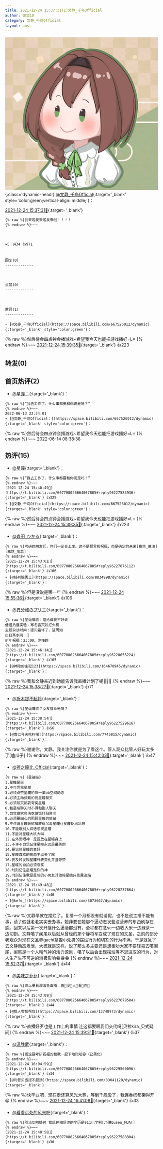 ```yaml
---
title: 2021-12-24 15:37:31(1)文静_千鸟Official
author: 御坂IO
category: 文静_千鸟Official
layout: post
---
```


![img](/images/ac7482ed1b9a7f203dc68c0c4a77c488a27b108a.jpg){:class='dynamic-head'}
[@文静_千鸟Official](https://space.bilibili.com/667526012/dynamic){:target='_blank' style='color:green;vertical-align: middle;'}：

[2021-12-24 15:37:31🔗](https://t.bilibili.com/607708026664067805){:target='_blank'}

~~~
{% raw %}我来啦我来啦我来啦！！！！
{% endraw %}~~~



↪️5 💬434 👍971


回复(0)
-------------



点赞(0)
-------------



置顶(1)
-------------

+ [@文静_千鸟Official](https://space.bilibili.com/667526012/dynamic){:target='_blank' style='color:green'}：
~~~
{% raw %}然后待会四点钟会播游戏~希望我今天也能把游戏播好=L=
{% endraw %}~~~
[2021-12-24 15:39:35🔗](https://t.bilibili.com/607708026664067805#reply96227480912){:target='_blank'} 👍223


转发(0)
-------------



首页热评(2)
-------------

+ [@星瞳：](https://space.bilibili.com/9150809/dynamic){:target='_blank'}：
~~~
{% raw %}“我去工作了，什么事都要和你说是吗？”
{% endraw %}~~~
2022-06-13 22:34:01
+ [@文静_千鸟Official：](https://space.bilibili.com/667526012/dynamic){:target='_blank' style='color:green'}：
~~~
{% raw %}然后待会四点钟会播游戏~希望我今天也能把游戏播好=L=
{% endraw %}~~~
2022-06-14 08:38:38


热评(15)
-------------

+ [@星瞳](https://space.bilibili.com/9150809/dynamic){:target='_blank'}：
~~~
{% raw %}“我去工作了，什么事都要和你说是吗？”
{% endraw %}~~~
[2021-12-24 15:40:49🔗](https://t.bilibili.com/607708026664067805#reply96227583936){:target='_blank'} 👍329
+ [@文静_千鸟Official](https://space.bilibili.com/667526012/dynamic){:target='_blank' style='color:green'}：
~~~
{% raw %}然后待会四点钟会播游戏~希望我今天也能把游戏播好=L=
{% endraw %}~~~
[2021-12-24 15:39:35🔗](https://t.bilibili.com/607708026664067805#reply96227480912){:target='_blank'} 👍223
+ [@森田_ひかる](https://space.bilibili.com/34357325/dynamic){:target='_blank'}：
~~~
{% raw %}考研的朋友们，你们一定会上岸。这不是预言和祝福，而是确定的未来[嘉然_嘉油][嘉然_笔芯]
{% endraw %}~~~
[2021-12-24 15:43:01🔗](https://t.bilibili.com/607708026664067805#reply96227676112){:target='_blank'} 👍166
+ [@钱列腺勇士](https://space.bilibili.com/8834998/dynamic){:target='_blank'}：
~~~
{% raw %}但是没说是哪一年
{% endraw %}~~~
[2021-12-24 15:55:36🔗](https://t.bilibili.com/607708026664067805#reply96228786096){:target='_blank'} 👍106
+ [@異分岐のプリエ](https://space.bilibili.com/1056997306/dynamic){:target='_blank'}：
~~~
{% raw %}圣诞情歌：唱给谁我不好说
低温热度实验：寒冬露天咬打火机
主题杂谈时间：提问箱坏了，望周知
白日茶水间：🤔
新年祝福：23:00，你懂的
{% endraw %}~~~
[2021-12-24 15:46:14🔗](https://t.bilibili.com/607708026664067805#reply96228056224){:target='_blank'} 👍105
+ [@神隐的主犯123](https://space.bilibili.com/164670945/dynamic){:target='_blank'}：
~~~
{% raw %}我和文静亲近到她能告诉我直播计划了呢🥰🥰🥰
{% endraw %}~~~
[2021-12-24 15:38:27🔗](https://t.bilibili.com/607708026664067805#reply96227450848){:target='_blank'} 👍71
+ [@折木提不起衿](https://space.bilibili.com/34015701/dynamic){:target='_blank'}：
~~~
{% raw %}圣诞情歌？女友营业是吗？
{% endraw %}~~~
[2021-12-24 15:38:54🔗](https://t.bilibili.com/607708026664067805#reply96227529616){:target='_blank'} 👍56
+ [@曹仁今天吃柠檬](https://space.bilibili.com/7745815/dynamic){:target='_blank'}：
~~~
{% raw %}谢谢你，文静。我关注你就是为了看这个。管人观众比管人好玩太多了[嗑瓜子]
{% endraw %}~~~
[2021-12-24 15:42:03🔗](https://t.bilibili.com/607708026664067805#reply96227650704){:target='_blank'} 👍47
+ [@猩之瞳比_Official](https://space.bilibili.com/236075696/dynamic){:target='_blank'}：
~~~
{% raw %}《星德经》
1.星瞳是天
2.不可辱骂星瞳
3.必须点赞星瞳的每一条bb空间动态
4.必须主动频繁的找星瞳聊天
5.必须每天都要夸奖星瞳
6.和星瞳聊天时不得和别人聊天
7.自觉做家务洗衣做饭打扫房间
8.必须要细心的照顾星瞳的情绪
9.不许跟星瞳玩欲擒故纵吊着星瞳让星瞳胡思乱想
10.不能跟别人讲话忽视星瞳
11.不能对星瞳大吼大叫
12.在外面眼神一定要放在星瞳身上
13.不许不自信记住星瞳永远是最美的
14.要记住星瞳的喜好
15.星瞳喜欢的东西主动去了解
16.要及时发现星瞳外表变化并且夸赞
17.星瞳的自拍必须夸奖
18.时刻记住星瞳是你的神
19.时刻记住我是星瞳的小男友其他瞳星结只能靠边站
{% endraw %}~~~
[2021-12-24 15:49:48🔗](https://t.bilibili.com/607708026664067805#reply96228237664){:target='_blank'} 👍46
+ [@kefe_](https://space.bilibili.com/8073607/dynamic){:target='_blank'}：
~~~
{% raw %}文静早就在摆烂了。复播一个月都没有就请假，也不是说主播不能有事，请了假就老老实实去办事，她非要在她那个逼动态发些没营养的东西刷存在感。回来以后第一次开播什么逼活都没有，全程都在念sc一边收大米一边绿茶一边切割。文静噶了阑尾以后就从曾经的那个静将军变成了现在的文圣，之前的部分老观众对现在文圣养gachi拿捏小处男的摆烂行为和切割的行为不满，于是就急了去文静动态发泄，大概就是这样。说了那么多主要还是想奉劝大家不要轻易去噶阑尾，阑尾是一个人精气神的活力源泉，噶了以后会出现摆烂等不思进取的行为，对人生产生不可逆的消极影响😁😁😁
{% endraw %}~~~
[2021-12-24 15:52:37🔗](https://t.bilibili.com/607708026664067805#reply96228476048){:target='_blank'} 👍44
+ [@美味之菲菲](https://space.bilibili.com/240578495/dynamic){:target='_blank'}：
~~~
{% raw %}晚上要看深海鱼直播，真🥴没🥴人🥴看🥴你🥴
{% endraw %}~~~
[2021-12-24 15:43:09🔗](https://t.bilibili.com/607708026664067805#reply96227679584){:target='_blank'} 👍44
+ [@揾人嚟帮帮我](https://space.bilibili.com/13748973/dynamic){:target='_blank'}：
~~~
{% raw %}直播好歹也是工作上的事情 连这都要跟我们交代吗[贝拉kira_贝式疑问]
{% endraw %}~~~
[2021-12-24 15:39:31🔗](https://t.bilibili.com/607708026664067805#reply96227547040){:target='_blank'} 👍37
+ [@温胜武](https://space.bilibili.com/33630561/dynamic){:target='_blank'}：
~~~
{% raw %}搁这要考研祝福的和我一起下地狱吧😃（已黑化）
{% endraw %}~~~
[2021-12-24 16:04:59🔗](https://t.bilibili.com/607708026664067805#reply96229560096){:target='_blank'} 👍34
+ [@利普贝当提不起劲](https://space.bilibili.com/33041120/dynamic){:target='_blank'}：
~~~
{% raw %}快毕业吧，现在走还算风光大葬，等到千舰没了，我连香槟都懒得开😀
{% endraw %}~~~
[2021-12-24 16:41:08🔗](https://t.bilibili.com/607708026664067805#reply96232814592){:target='_blank'} 👍33
+ [@看看远处的风景吧](https://space.bilibili.com/13370606/dynamic){:target='_blank'}：
~~~
{% raw %}引流切割提纯 我现在相信你的学历是911化学咧[乃琳Queen_MUA!]
{% endraw %}~~~
[2021-12-24 15:40:58🔗](https://t.bilibili.com/607708026664067805#reply96227588304){:target='_blank'} 👍30


